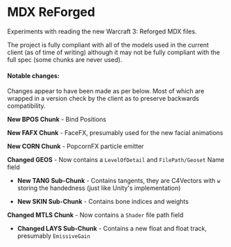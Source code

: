 # MDX ReForged

Experiments with reading the new Warcraft 3: Reforged MDX files. 

The project is fully compliant with all of the models used in the current client (as of time of writing) although it may not be fully compliant with the full spec (some chunks are never used).

#### Notable changes:

Changes appear to have been made as per below. Most of which are wrapped in a version check by the client as to preserve backwards compatibility.

**New BPOS Chunk** - Bind Positions

**New FAFX Chunk** - FaceFX, presumably used for the new facial animations

**New CORN Chunk** - PopcornFX particle emitter

**Changed GEOS** - Now contains a `LevelOfDetail` and `FilePath/Geoset` Name field

- **New TANG Sub-Chunk** - Contains tangents, they are C4Vectors with `w` storing the handedness (just like Unity's implementation)

- **New SKIN Sub-Chunk** - Contains bone indices and weights

**Changed MTLS Chunk** - Now contains a `Shader` file path field

- **Changed LAYS Sub-Chunk** - Contains a new float and float track, presumably `EmissiveGain`

